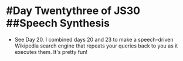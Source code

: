 #Day Twentythree of JS30
##Speech Synthesis
====

* See Day 20. I combined days 20 and 23 to make a speech-driven Wikipedia search engine that repeats your queries back to you as it executes them. It's pretty fun!
